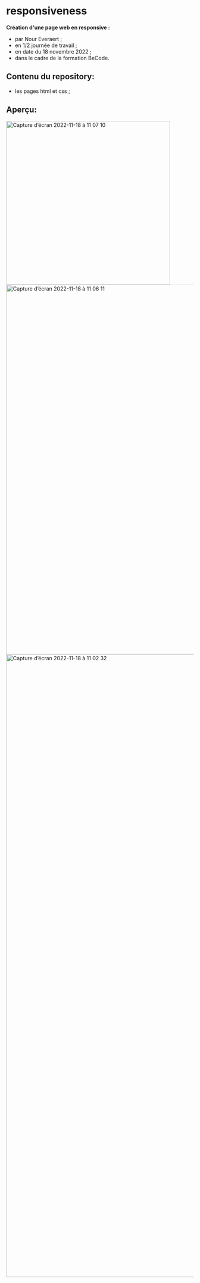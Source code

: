 # responsiveness
**Création d'une page web en responsive :**   
* par Nour Everaert ;
* en 1/2 journée de travail ;
* en date du 18 novembre 2022 ;
* dans le cadre de la formation BeCode.

## Contenu du repository:
*  les pages html et css ;

## Aperçu:
<img width="440" alt="Capture d’écran 2022-11-18 à 11 07 10" src="https://user-images.githubusercontent.com/117478874/202676579-cef166b5-aedb-428b-bbdc-add501e1fa1f.png">
<img width="993" alt="Capture d’écran 2022-11-18 à 11 06 11" src="https://user-images.githubusercontent.com/117478874/202676595-01d95d2f-05b2-40c8-8aca-88ed84d68ecc.png">
<img width="1674" alt="Capture d’écran 2022-11-18 à 11 02 32" src="https://user-images.githubusercontent.com/117478874/202676610-92da338b-f764-42cc-a403-6ae84befeb71.png">

